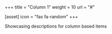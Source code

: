 +++
title = "Column 1"
weight = 10
url = "#"

[asset]
  icon = "fas fa-random"
+++

Showcasing descriptions for column based items
